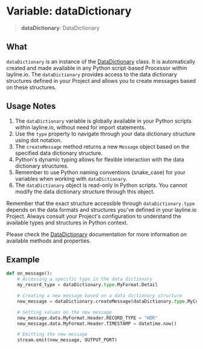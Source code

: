 # Variable: dataDictionary

> **dataDictionary**: DataDictionary

## What
`dataDictionary` is an instance of the [DataDictionary](../classes/DataDictionary.md) class.
It is automatically created and made available in any Python script-based Processor within layline.io.
The `dataDictionary` provides access to the data dictionary structures defined in your Project and allows you to create messages based on these structures.

## Usage Notes

1. The `dataDictionary` variable is globally available in your Python scripts within layline.io, without need for import statements.
2. Use the `type` property to navigate through your data dictionary structure using dot notation.
3. The `createMessage` method returns a new `Message` object based on the specified data dictionary structure.
4. Python's dynamic typing allows for flexible interaction with the data dictionary structures.
5. Remember to use Python naming conventions (snake_case) for your variables when working with `dataDictionary`.
6. The `dataDictionary` object is read-only in Python scripts. You cannot modify the data dictionary structure through this object.

Remember that the exact structure accessible through `dataDictionary.type` depends on the data formats and structures you've defined in your layline.io Project. 
Always consult your Project's configuration to understand the available types and structures in Python context.

Please check the [DataDictionary](../classes/DataDictionary.md) documentation for more information on available methods and properties.

## Example

```python
def on_message():
    # Accessing a specific type in the data dictionary
    my_record_type = dataDictionary.type.MyFormat.Detail

    # Creating a new message based on a data dictionary structure
    new_message = dataDictionary.createMessage(dataDictionary.type.MyCorp.MyStructure.MySubstructure.Record)

    # Setting values on the new message
    new_message.data.MyFormat.Header.RECORD_TYPE = "HDR"
    new_message.data.MyFormat.Header.TIMESTAMP = datetime.now()

    # Emitting the new message
    stream.emit(new_message, OUTPUT_PORT)
```
